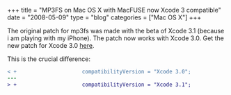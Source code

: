 +++
title = "MP3FS on Mac OS X with MacFUSE now Xcode 3 compatible"
date  = "2008-05-09"
type = "blog"
categories = ["Mac OS X"]
+++

The original patch for mp3fs was made with the beta of Xcode 3.1 (because i am playing with my iPhone).
The patch now works with Xcode 3.0. Get the new patch for Xcode 3.0 [here](files/2008/03/27/patch-mp3fs-012).

This is the crucial difference:

~~~~ .diff
< +                     compatibilityVersion = "Xcode 3.0";
---
> +                     compatibilityVersion = "Xcode 3.1";
~~~~
